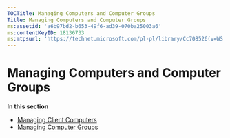 ```yaml
---
TOCTitle: Managing Computers and Computer Groups
Title: Managing Computers and Computer Groups
ms:assetid: 'a6b97bd2-b653-49f6-ad39-070ba25003a6'
ms:contentKeyID: 18136733
ms:mtpsurl: 'https://technet.microsoft.com/pl-pl/library/Cc708526(v=WS.10)'
---
```


Managing Computers and Computer Groups
======================================

**In this section**

-   [Managing Client Computers](https://technet.microsoft.com/d643f37e-9958-401d-9b56-1bb332c690f3)
-   [Managing Computer Groups](https://technet.microsoft.com/14fbb1ef-b9b8-4c9e-a42a-a7237948251a)
